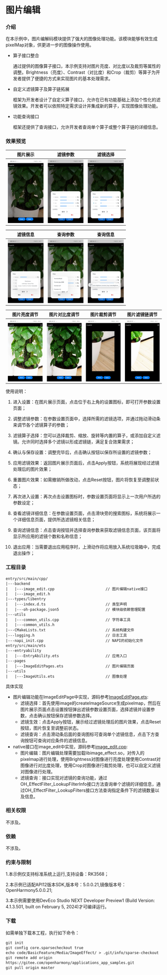 # 图片编辑

### 介绍

在本示例中，图片编解码模块提供了强大的图像处理功能。该模块能够有效生成pixelMap对象，供更进一步的图像操作使用。

- 算子接口整合

  通过提供的图像算子接口，本示例支持对图片亮度、对比度以及裁剪等属性的调整。Brightness（亮度）、Contrast（对比度）和Crop（裁剪）等算子为开发者提供了便捷的方式来实现图片的基本处理需求。

- 自定义滤镜算子及算子链拓展<br>

  框架为开发者设计了自定义算子接口，允许在已有功能基础上添加个性化的滤镜效果。开发者可以依照特定需求设计并集成新的算子，实现图像处理功能。

- 功能查询接口<br>

  框架还提供了查询接口，允许开发者查询单个算子或整个算子链的详细信息。

### 效果预览

|                           图片展示                           |                           滤镜参数                           |                           滤镜选择                           |
| :----------------------------------------------------------: | :----------------------------------------------------------: | :----------------------------------------------------------: |
| <img src="screenshots/image_show.jpeg" alt="image_show.jpeg" style="zoom:20%;" /> | <img src="screenshots/filter_parameters.jpeg" alt="filter_parameters.jpeg" style="zoom:20%;" /> | <img src="screenshots/filter_selection.jpeg" alt="filter_selection.jpeg" style="zoom:20%;" /> |

|                           滤镜信息                           |                           查询参数                           |                           查询信息                           |
| :----------------------------------------------------------: | :----------------------------------------------------------: | :----------------------------------------------------------: |
| <img src="screenshots/filter_details.jpeg" alt="filter_details.jpeg" style="zoom:20%;" /> | <img src="screenshots/query_parameter.jpeg" alt="query_parameter.jpeg" style="zoom:20%;" /> | <img src="screenshots/filters_info.jpeg" alt="image_show.jpeg" style="zoom:20%;" /> |

|                         图片亮度调节                         |                        图片对比度调节                        |                         图片裁剪调节                         |                        图片滤镜链调节                        |
| :----------------------------------------------------------: | :----------------------------------------------------------: | :----------------------------------------------------------: | :----------------------------------------------------------: |
| <img src="screenshots/brightness_efilter.jpeg" alt="brightness_efilter.jpeg" style="zoom:20%;" /> | <img src="screenshots/contrast_efilter.jpeg" alt="contrast_efilter.jpeg" style="zoom:20%;" /> | <img src="screenshots/crop_efilter.jpeg" alt="crop_efilter.jpeg.jpeg" style="zoom:20%;" /> | <img src="screenshots/filter_chains.jpeg" alt="filter_chains.jpeg" style="zoom:20%;" /> |

使用说明：

   1. 进入设置：在图片展示页面，点击位于右上角的设置图标，即可打开参数设置页面；

   2. 调整滤镜参数：在参数设置页面中，选择所需的滤镜选项，并通过拖动滑动条来调节各个滤镜算子的参数；

   3. 滤镜算子选择：您可以选择裁剪、缩放、旋转等内置的算子，或添加自定义滤镜。允许同时选择多个滤镜以形成滤镜链，满足复合效果需求；

   4. 确认与保存设置：调整完毕后，点击确认按钮以保存所设置的滤镜参数；

   5. 应用滤镜效果：返回图片展示页面后，点击Apply按钮，系统将展现经过滤镜处理后的图片效果；

   6. 重置图片效果：如需撤销所做改动，点击Reset按钮，图片将恢复至调整前状态；

   7. 再次进入设置：再次点击设置图标时，参数设置页面将显示上一次用户所选的参数设定；

   8. 查看滤镜详细信息：在参数设置页面，点击滑块旁的搜索图标，系统将展示一个详细信息页面，提供所选滤镜相关信息；

   9. 查询滤镜信息：点击查询按钮并选择查询参数来获取滤镜信息页面，该页面将显示所应用的滤镜个数和名称信息；

   10. 退出应用：当需要退出应用程序时，上滑动作将应用放入系统垃圾箱中，完成退出操作；


### 工程目录

```
entry/src/main/cpp/
|---backend
|   |---image_edit.cpp                       // 图片编辑native接口
|   |---image_edit.h
|---types/libentry
|   |---index.d.ts                           // 类型声明
|   |---oh-package.json5                     // 模块级依赖管理配置
|---utils
|   |---common_utils.cpp                     // 字符串工具
|   |---common_utils.h
|---CMakeLists.txt                           // 系统构建文件
|---logging.h                                // 日志工具
|---napi_init.cpp                            // NAPI的初始化文件
entry/src/main/ets  
|---entryability
|   |---EntryAbility.ets                     // 应用入口
|---pages               
|   |---ImageEditPages.ets                   // 图片编辑页面
|---utils               
|   |---ImageUtils.ets                       // 图像处理
```

具体实现

- 图片编辑功能在ImageEditPage中实现，源码参考[ImageEditPage.ets](entry%2Fsrc%2Fmain%2Fets%2Fpages%2FImageEditPage.ets):
  - 滤镜选择：首先使用image的createImageSource生成pixelmap，然后在图片展示页面点击设置按钮弹出滤镜参数设置页面，选择滤镜并设置参数，点击确认按钮保存滤镜参数选择。
  - 滤镜生效：点击Apply按钮，展示经过滤镜处理后的图片效果，点击Reset按钮，图片恢复至调整前状态。
  - 滤镜查询：点击滑动条后面的查询图标可查询单个滤镜信息，点击下方查询按钮可查询对应条件的滤镜信息。
- native接口在image_edit中实现，源码参考[image_edit.cpp](entry%2Fsrc%2Fmain%2Fcpp%2Fbackend%2Fimage_edit.cpp):
  - 图片编辑：图片编辑处理需要加载libimage_effect.so，对传入的pixelmap进行处理，使用Brightness对图像进行亮度处理使用Contrast对图像进行对比度处理，使用Crop对图像进行裁剪处理，也可以自定义滤镜对图像进行处理。
  - 滤镜查询：接口实现对滤镜的查询功能，通过OH_EffectFilter_LookupFilterInfo接口方法查询单个滤镜的详细信息，通过OH_EffectFilter_LookupFilters接口方法查询指定条件下的滤镜数量以及信息。

### 相关权限

不涉及。

### 依赖

不涉及。

### 约束与限制

1.本示例仅支持标准系统上运行,支持设备：RK3568；

2.本示例已适配API12版本SDK,版本号：5.0.0.21,镜像版本号：OpenHarmony5.0.0.21;

3.本示例需要使用DevEco Studio NEXT Developer Preview1 (Build Version: 4.1.3.501, built on February 5, 2024)才可编译运行。

### 下载

如需单独下载本工程，执行如下命令：

```
git init
git config core.sparsecheckout true
echo code/BasicFeature/Media/ImageEffect/ > .git/info/sparse-checkout
git remote add origin https://gitee.com/openharmony/applications_app_samples.git
git pull origin master
```
